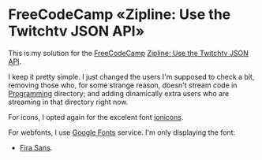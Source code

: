 # FreeCodeCamp «Zipline: Use the Twitchtv JSON API»

This is my solution for the [FreeCodeCamp](http://freecodecamp.com) [Zipline: Use the Twitchtv JSON API](http://freecodecamp.com/challenges/zipline-use-the-twitchtv-json-api).

I keep it pretty simple. I just changed the users I'm supposed to check
a bit, removing those who, for some strange reason, doesn't stream
code in [Programming](http://www.twitch.tv/directory/game/Programming)
directory; and adding dinamically extra users who are streaming in that
directory right now.

For icons, I opted again for the excelent font [ionicons](http://ionicons.com/).

For webfonts, I use [Google Fonts](https://www.google.com/fonts)
service. I'm only displaying the font:

- [Fira Sans](https://www.google.com/fonts/specimen/Fira+Sans).
